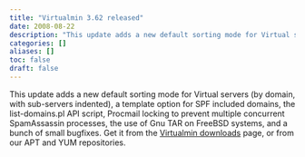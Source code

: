 ```yaml
---
title: "Virtualmin 3.62 released"
date: 2008-08-22
description: "This update adds a new default sorting mode for Virtual servers (by domain, with sub-servers..."
categories: []
aliases: []
toc: false
draft: false
---
```

This update adds a new default sorting mode for Virtual servers (by domain, with sub-servers indented), a template option for SPF included domains, the list-domains.pl API script, Procmail locking to prevent multiple concurrent SpamAssassin processes, the use of Gnu TAR on FreeBSD systems, and a bunch of small bugfixes. Get it from the [Virtualmin downloads][1] page, or from our APT and YUM repositories.

  [1]: vdownload.html

